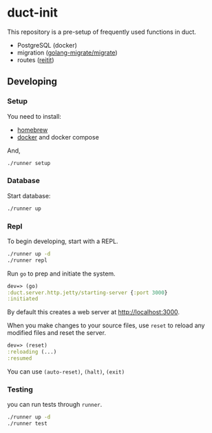 # duct-init

This repository is a pre-setup of frequently used functions in duct.

- PostgreSQL (docker)
- migration ([golang-migrate/migrate](https://github.com/golang-migrate/migrate))
- routes ([reitit](https://github.com/metosin/reitit))

## Developing

### Setup

You need to install:

- [homebrew](https://brew.sh)
- [docker](https://docs.docker.com) and docker compose

And,

```bash
./runner setup
```

### Database

Start database:

```bash
./runner up
```

### Repl

To begin developing, start with a REPL.

```sh
./runner up -d
./runner repl
```

Run `go` to prep and initiate the system.

```clojure
dev=> (go)
:duct.server.http.jetty/starting-server {:port 3000}
:initiated
```

By default this creates a web server at <http://localhost:3000>.

When you make changes to your source files, use `reset` to reload any
modified files and reset the server.

```clojure
dev=> (reset)
:reloading (...)
:resumed
```

You can use `(auto-reset)`, `(halt)`, `(exit)`

### Testing

you can run tests through `runner`.

```sh
./runner up -d
./runner test
```
